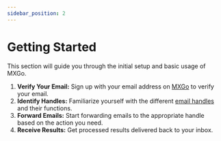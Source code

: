 ```yaml
---
sidebar_position: 2
---
```


# Getting Started

This section will guide you through the initial setup and basic usage of MXGo.

1.  **Verify Your Email:** Sign up with your email address on [MXGo](https://www.mxgo.ai) to verify your email.
2.  **Identify Handles:** Familiarize yourself with the different [email handles](https://www.mxgo.ai/#usecases) and their functions.
3.  **Forward Emails:** Start forwarding emails to the appropriate handle based on the action you need.
4.  **Receive Results:** Get processed results delivered back to your inbox.

